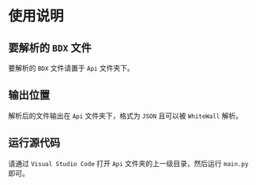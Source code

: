 # 使用说明

## 要解析的 `BDX` 文件
要解析的 `BDX` 文件请置于 `Api` 文件夹下。

## 输出位置
解析后的文件输出在 `Api` 文件夹下，格式为 `JSON` 且可以被 `WhiteWall` 解析。

## 运行源代码
请通过 `Visual Studio Code` 打开 `Api` 文件夹的上一级目录，然后运行 `main.py` 即可。